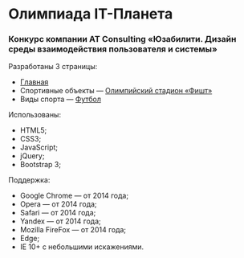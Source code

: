 <h1>Олимпиада IT-Планета</h1>
<h3>Конкурс компании AT Consulting «Юзабилити. Дизайн среды взаимодействия пользователя и системы»</h3>
<p>Разработаны 3 страницы:
  <ul>
    <li><a href="https://zaytsevaleksandrv.github.io/universiade/index.html" target="_blank">Главная</a></li>
    <li>Спортивные объекты — <a href="https://zaytsevaleksandrv.github.io/universiade/object.html" target="_blank">Олимпийский стадион «Фишт»</a></li>
    <li>Виды спорта — <a href="https://zaytsevaleksandrv.github.io/universiade/sports.html" target="_blank">Футбол</a></li>
  </ul>
  Использованы:
  <ul>
    <li>HTML5;</li>
    <li>CSS3;</li>
    <li>JavaScript;</li>
    <li>jQuery;</li>
    <li>Bootstrap 3;</li>
  </ul>
  Поддержка:
   <ul>
    <li>Google Chrome  — от 2014 года;</li>
    <li>Opera  —  от 2014 года;</li>
    <li>Safari  — от 2014 года;</li>
    <li>Yandex  — от 2014 года;</li>
    <li>Mozilla FireFox  —  от 2014 года;</li>
    <li>Edge;</li>
    <li>IE 10+ с небольшими искажениями.</li>
  </ul>
</p>
